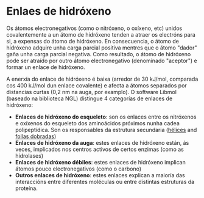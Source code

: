 # Enlaes de hidróxeno
Os átomos electronegativos (como o nitróxeno, o oxíxeno, etc) unidos covalentemente a un átomo de hidróxeno tenden a atraer os electróns para si, a expensas do átomo de hidróxeno. En consecuencia, o átomo de hidróxeno adquire unha carga parcial positiva mentres que o átomo "dador" gaña unha carga parcial negativa. Como resultado, o átomo de hidróxeno pode ser atraído por outro átomo electronegativo (denominado "aceptor") e formar un enlace de hidróxeno.

A enerxía do enlace de hidróxeno é baixa (arredor de 30 kJ/mol, comparada cos 400 kJ/mol dun enlace covalente) e afecta a átomos separados por distancias curtas (0,2 nm na auga, por examplo).
O software Libmol (baseado na biblioteca NGL) distingue 4 categorías de enlaces de hidróxeno:
* **Enlaces de hidróxeno do esqueleto**: son os enlaces entre os nitróxenos e oxíxenos do esqueleto dos aminoácidos próximos nunha cadea polipeptídica. Son os responsables da estrutura secundaria ([hélices](lexicon-helice) and [follas dobradas](lexicon-feuillet))
* **Enlaces de hidróxeno da auga**: estes enlaces de hidróxeno están, ás veces, implicados nos centros activos de certos enzimas (como as hidrolases)
* **Enlaces de hidróxeno débiles**: estes enlaces de hidróxeno implican átomos pouco electronegativos (como o carbono)
* **Outros enlaces de hidróxeno**: estes enlaces explican a maioría das interaccións entre diferentes moléculas ou entre distintas estruturas da proteína.
